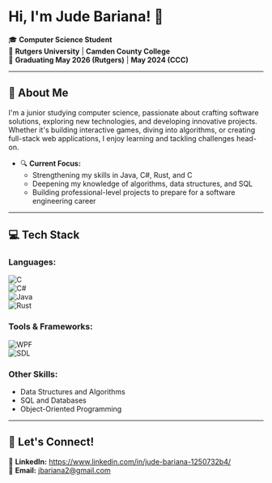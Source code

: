 # Hi, I'm Jude Bariana! 👋  

🎓 **Computer Science Student**  
📍 **Rutgers University** | **Camden County College**  
📅 **Graduating May 2026 (Rutgers)** | **May 2024 (CCC)**  

---

## 🚀 About Me  

I'm a junior studying computer science, passionate about crafting software solutions, exploring new technologies, and developing innovative projects. Whether it's building interactive games, diving into algorithms, or creating full-stack web applications, I enjoy learning and tackling challenges head-on.  

- 🔍 **Current Focus:**  
  - Strengthening my skills in Java, C#, Rust, and C  
  - Deepening my knowledge of algorithms, data structures, and SQL  
  - Building professional-level projects to prepare for a software engineering career  

---

## 💻 Tech Stack  

### **Languages:**  
![C](https://img.shields.io/badge/C-00599C?style=flat-square&logo=c&logoColor=white)  
![C#](https://img.shields.io/badge/C%23-239120?style=flat-square&logo=c-sharp&logoColor=white)  
![Java](https://img.shields.io/badge/Java-007396?style=flat-square&logo=java&logoColor=white)  
![Rust](https://img.shields.io/badge/Rust-000000?style=flat-square&logo=rust&logoColor=white)  

### **Tools & Frameworks:**  
![WPF](https://img.shields.io/badge/WPF-68217A?style=flat-square&logo=.net&logoColor=white)  
![SDL](https://img.shields.io/badge/SDL-003A70?style=flat-square&logo=sdl&logoColor=white)  

### **Other Skills:**  
- Data Structures and Algorithms  
- SQL and Databases  
- Object-Oriented Programming  
---


## 🎯 Let's Connect!  

💼 **LinkedIn:** https://www.linkedin.com/in/jude-bariana-1250732b4/  
📧 **Email:** jbariana2@gmail.com  
